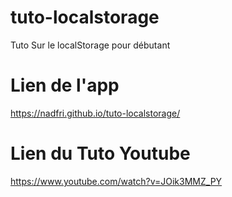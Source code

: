 # tuto-localstorage
Tuto Sur le localStorage pour débutant
# Lien de l'app
https://nadfri.github.io/tuto-localstorage/
# Lien du Tuto Youtube
https://www.youtube.com/watch?v=JOik3MMZ_PY
